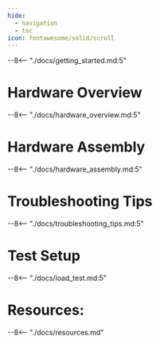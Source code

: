 ```yaml
---
hide:
  - navigation
  - toc
icon: fontawesome/solid/scroll
---
```


--8<-- "./docs/getting_started.md:5"

# Hardware Overview
--8<-- "./docs/hardware_overview.md:5"

# Hardware Assembly
--8<-- "./docs/hardware_assembly.md:5"

# Troubleshooting Tips
--8<-- "./docs/troubleshooting_tips.md:5"

# Test Setup
--8<-- "./docs/load_test.md:5"

# Resources:
--8<-- "./docs/resources.md"